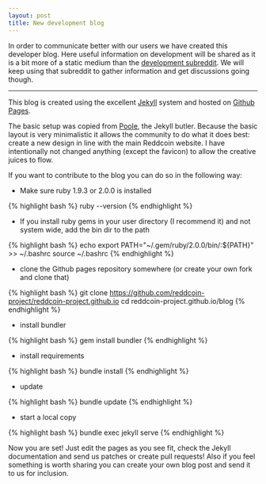 ```yaml
---
layout: post
title: New development blog
---
```


In order to communicate better with our users we have created this developer blog. Here useful information on development will be shared as it is a bit more of a static medium than the [development subreddit](http://www.reddit.com/r/redddev/). We will keep using that subreddit to gather information and get discussions going though.

-----

This blog is created using the excellent [Jekyll](http://jekyllrb.com) system and hosted on [Github Pages](http://pages.github.com/).

The basic setup was copied from [Poole](http://getpoole.com/), the Jekyll butler. Because the basic layout is very minimalistic it allows the community to do what it does best: create a new design in line with the main Reddcoin website. I have intentionally not changed anything (except the favicon) to allow the creative juices to flow.

If you want to contribute to the blog you can do so in the following way:

* Make sure ruby 1.9.3 or 2.0.0 is installed

{% highlight bash %}
ruby --version
{% endhighlight %}

* If you install ruby gems in your user directory (I recommend it) and not system wide, add the bin dir to the path

{% highlight bash %}
echo export PATH="~/.gem/ruby/2.0.0/bin/:${PATH}" >> ~/.bashrc
source ~/.bashrc
{% endhighlight %}

* clone the Github pages repository somewhere (or create your own fork and clone that)

{% highlight bash %}
git clone https://github.com/reddcoin-project/reddcoin-project.github.io
cd reddcoin-project.github.io/blog
{% endhighlight %}

* install bundler  

{% highlight bash %}
gem install bundler
{% endhighlight %}

* install requirements

{% highlight bash %}
bundle install
{% endhighlight %}

* update          

{% highlight bash %}
bundle update
{% endhighlight %}

* start a local copy    

{% highlight bash %}
bundle exec jekyll serve
{% endhighlight %}

Now you are set! Just edit the pages as you see fit, check the Jekyll documentation and send us patches or create pull requests! Also if you feel something is worth sharing you can create your own blog post and send it to us for inclusion.
